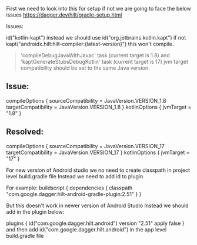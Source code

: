 
First we need to look into this for setup if not we are going to face the below issues
https://dagger.dev/hilt/gradle-setup.html


Issues:

id("kotlin-kapt") instead we should use id("org.jetbrains.kotlin.kapt") if not kapt("androidx.hilt:hilt-compiler:{latest-version}") this won't compile.

> 'compileDebugJavaWithJavac' task (current target is 1.8) and 'kaptGenerateStubsDebugKotlin' task (current target is 17) 
jvm target compatibility should be set to the same Java version.

Issue:
--------------------------------------------------------
compileOptions {
        sourceCompatibility = JavaVersion.VERSION_1.8
        targetCompatibility = JavaVersion.VERSION_1.8
    }
    kotlinOptions {
        jvmTarget = "1.8"
    }

Resolved:
---------------------------------------------------------
compileOptions {
        sourceCompatibility = JavaVersion.VERSION_17
        targetCompatibility = JavaVersion.VERSION_17
    }
    kotlinOptions {
        jvmTarget = "17"
    }
	

For new version of Android studio we no need to create classpath in project level build.gradle file 
Instead we need to add id to plugin

For example:
buildscript {
    dependencies {
        classpath "com.google.dagger:hilt-android-gradle-plugin:2.51"
    }
}

But this doesn't work in newer version of Android Studio
Instead we should add in the plugin below:

plugins {
    id("com.google.dagger.hilt.android") version "2.51" apply false
}
and then add id("com.google.dagger.hilt.android") in the app level build.gradle file
